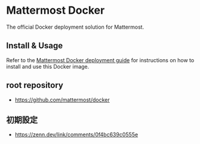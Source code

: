 # Mattermost Docker
The official Docker deployment solution for Mattermost.

## Install & Usage

Refer to the [Mattermost Docker deployment guide](https://docs.mattermost.com/install/install-docker.html) for instructions on how to install and use this Docker image.

## root repository

- <https://github.com/mattermost/docker>

## 初期設定

- <https://zenn.dev/link/comments/0f4bc639c0555e>
